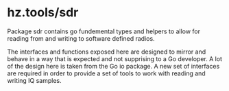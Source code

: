 # hz.tools/sdr

Package sdr contains go fundemental types and helpers to allow for
reading from and writing to software defined radios.

The interfaces and functions exposed here are designed to mirror and behave
in a way that is expected and not supprising to a Go developer. A lot of the
design here is taken from the Go io package. A new set of interfaces are
required in order to provide a set of tools to work with reading and writing
IQ samples.
